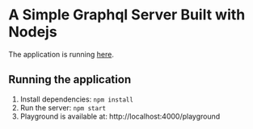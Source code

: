 # A Simple Graphql Server Built with Nodejs

The application is running [here](https://cci-gwp-graphql-test-server.herokuapp.com/playground).

## Running the application

1. Install dependencies: `npm install`
2. Run the server: `npm start`
3. Playground is available at: http://localhost:4000/playground
